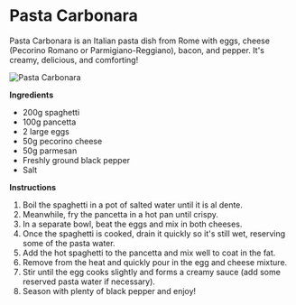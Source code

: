 # Pasta Carbonara

Pasta Carbonara is an Italian pasta dish from Rome with eggs, cheese (Pecorino Romano or Parmigiano-Reggiano), bacon, and pepper. It's creamy, delicious, and comforting!

![Pasta Carbonara](https://source.unsplash.com/random/?pasta_carbonara)

**Ingredients**
- 200g spaghetti
- 100g pancetta
- 2 large eggs
- 50g pecorino cheese
- 50g parmesan
- Freshly ground black pepper
- Salt

**Instructions**
1. Boil the spaghetti in a pot of salted water until it is al dente.
2. Meanwhile, fry the pancetta in a hot pan until crispy.
3. In a separate bowl, beat the eggs and mix in both cheeses.
4. Once the spaghetti is cooked, drain it quickly so it's still wet, reserving some of the pasta water.
5. Add the hot spaghetti to the pancetta and mix well to coat in the fat.
6. Remove from the heat and quickly pour in the egg and cheese mixture.
7. Stir until the egg cooks slightly and forms a creamy sauce (add some reserved pasta water if necessary).
8. Season with plenty of black pepper and enjoy!